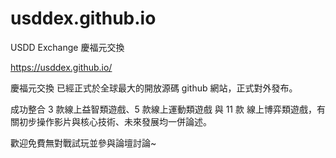 # usddex.github.io
USDD Exchange 慶福元交換

https://usddex.github.io/ 

慶福元交換 已經正式於全球最大的開放源碼 github 網站，正式對外發布。

成功整合 3 款線上益智類遊戲、5 款線上運動類遊戲 與 11 款 線上博弈類遊戲，有關初步操作影片與核心技術、未來發展均一併論述。

歡迎免費無對戰試玩並參與論壇討論~
